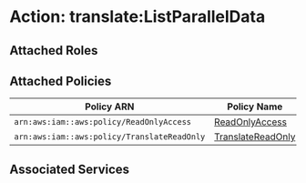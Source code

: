 # Action: translate:ListParallelData

## Attached Roles

## Attached Policies

| Policy ARN | Policy Name |
|------------|-------------|
| `arn:aws:iam::aws:policy/ReadOnlyAccess` | [ReadOnlyAccess](../policies.md#readonlyaccess) |
| `arn:aws:iam::aws:policy/TranslateReadOnly` | [TranslateReadOnly](../policies.md#translatereadonly) |

## Associated Services


